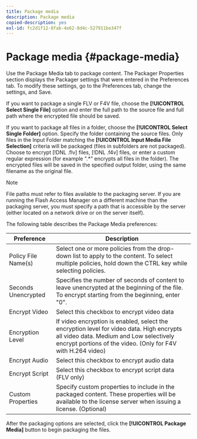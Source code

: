 ```yaml
---
title: Package media
description: Package media
copied-description: yes
exl-id: fc2d1f12-8fab-4e62-8d4c-527911be347f
---
```

# Package media {#package-media}

Use the Package Media tab to package content. The Packager Properties section displays the Packager settings that were entered in the Preferences tab. To modify these settings, go to the Preferences tab, change the settings, and Save.

If you want to package a single FLV or F4V file, choose the **[!UICONTROL Select Single File]** option and enter the full path to the source file and full path where the encrypted file should be saved.

If you want to package all files in a folder, choose the **[!UICONTROL Select Single Folder]** option. Specify the folder containing the source files. Only files in the Input Folder matching the **[!UICONTROL Input Media File Selection]** criteria will be packaged (files in subfolders are not packaged). Choose to encrypt [!DNL .flv] files, [!DNL .f4v] files, or enter a custom regular expression (for example ".&#42;" encrypts all files in the folder). The encrypted files will be saved in the specified output folder, using the same filename as the original file.

>[!NOTE]
>
>File paths must refer to files available to the packaging server. If you are running the Flash Access Manager on a different machine than the packaging server, you must specify a path that is accessible by the server (either located on a network drive or on the server itself).

The following table describes the Package Media preferences: 

|  Preference  | Description  |
|---|---|
|  Policy File Name(s)  | Select one or more policies from the drop-down list to apply to the content. To select multiple policies, hold down the CTRL key while selecting policies.  |
|  Seconds Unencrypted  | Specifies the number of seconds of content to leave unencrypted at the beginning of the file. To encrypt starting from the beginning, enter "0".  |
|  Encrypt Video  | Select this checkbox to encrypt video data  |
|  Encryption Level  | If video encryption is enabled, select the encryption level for video data. High encrypts all video data. Medium and Low selectively encrypt portions of the video. (Only for F4V with H.264 video)  |
|  Encrypt Audio  | Select this checkbox to encrypt audio data  |
|  Encrypt Script  | Select this checkbox to encrypt script data (FLV only)  |
|  Custom Properties  | Specify custom properties to include in the packaged content. These properties will be available to the license server when issuing a license. (Optional)  |

After the packaging options are selected, click the **[!UICONTROL Package Media]** button to begin packaging the files.
